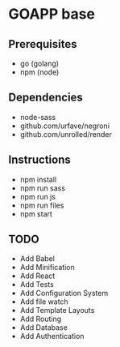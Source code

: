 # GOAPP base

## Prerequisites
* go (golang)
* npm (node)

## Dependencies

* node-sass
* github.com/urfave/negroni
* github.com/unrolled/render

## Instructions

* npm install
* npm run sass
* npm run js
* npm run files
* npm start

## TODO

* Add Babel
* Add Minification
* Add React
* Add Tests
* Add Configuration System
* Add file watch
* Add Template Layouts
* Add Routing
* Add Database
* Add Authentication
